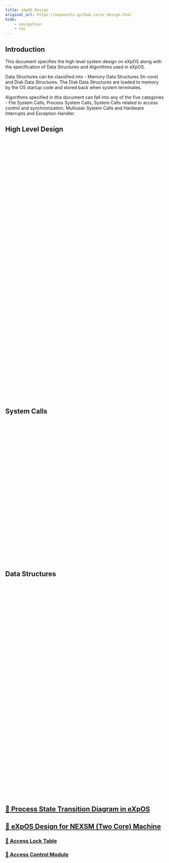 ```yaml
---
title: eXpOS Design
original_url: https://exposnitc.github.io/os_design.html
hide: 
    - navigation
    - toc
---
```


## Introduction
This document specifies the high level system design on eXpOS along with the specification of Data Structures and Algorithms used in eXpOS.

Data Structures can be classified into - Memory Data Structures (In-core) and Disk Data Structures. The Disk Data Structures are loaded to memory by the OS startup code and stored back when system terminates.

Algorithms specified in this document can fall into any of the five categories - File System Calls, Process System Calls, System Calls related to access control and synchronization, Multiuser System Calls and Hardware Interrupts and Exception Handler.

## High Level Design

<div style="background: url(../assets/img/os-design/os_design_detailed.png); height: 819px; width: 1206px" ;="">
<a target="_blank" href="../os-design/misc/#swapper-daemon" style="position: absolute; height: 62px; width: 120px; margin-top: 10px; margin-left: 260px"></a>
<a target="_blank" href="../os-spec/shell-spec/" style="position: absolute; height: 62px; width: 100px; margin-top: 10px; margin-left: 410px"></a>
<a target="_blank" href="../os-spec/shell-spec/" style="position: absolute; height: 62px; width: 100px; margin-top: 10px; margin-left: 540px"></a>
<a target="_blank" href="../os-design/misc/#idle" style="position: absolute; height: 62px; width: 120px; margin-top: 90px; margin-left: 20px"></a>
<a target="_blank" href="../os-design/misc/#login" style="position: absolute; height: 62px; width: 200px; margin-top: 90px; margin-left: 180px"></a>
<a target="_blank" href="../os-design/misc/#shell" style="position: absolute; height: 62px; width: 220px; margin-top: 90px; margin-left: 420px"></a>
<a target="_blank" href="../os-design/exe-handler/" style="position: absolute; height: 60px; width: 80px; margin-top: 230px; margin-left: 750px"></a>
<a target="_blank" href="../os-design/timer/" style="position: absolute; height: 60px; width: 80px; margin-top: 230px; margin-left: 830px"></a>
<a target="_blank" href="../os-design/disk-interrupt/" style="position: absolute; height: 60px; width: 80px; margin-top: 230px; margin-left: 910px"></a>
<a target="_blank" href="../os-design/term-handler/" style="position: absolute; height: 60px; width: 80px; margin-top: 230px; margin-left: 990px"></a>
<a target="_blank" href="../modules/module-03/" style="position: absolute; height: 60px; width: 200px; margin-top: 378px; margin-left: 140px"></a>
<a target="_blank" href="../modules/module-01/" style="position: absolute; height: 60px; width: 200px; margin-top: 378px; margin-left: 380px"></a>
<a target="_blank" href="../modules/module-02/" style="position: absolute; height: 60px; width: 200px; margin-top: 378px; margin-left: 620px"></a>
<a target="_blank" href="../modules/module-06/" style="position: absolute; height: 60px; width: 200px; margin-top: 378px; margin-left: 860px"></a>
<a target="_blank" href="../modules/module-04/" style="position: absolute; height: 60px; width: 440px; margin-top: 470px; margin-left: 140px"></a>
<a target="_blank" href="../modules/module-05/" style="position: absolute; height: 60px; width: 440px; margin-top: 470px; margin-left: 620px"></a>
<a target="_blank" href="../modules/module-00/" style="position: absolute; height: 68px; width: 760px; margin-top: 580px; margin-left: 100px"></a>
<a target="_blank" href="../modules/module-00/" style="position: absolute; height: 260px; width: 60px; margin-top: 380px; margin-left: 40px"></a>
<a target="_blank" href="../modules/module-07/" style="position: absolute; height: 68px; width: 170px; margin-top: 580px; margin-left: 890px"></a>
<a target="_blank" href="../arch-spec/machine-organization/#boot-rom-and-boot-block" style="position: absolute; height: 68px; width: 120px; margin-top: 730px; margin-left: 790px"></a>
<a target="_blank" href="../os-design/misc/#os-startup-code" style="position: absolute; height: 68px; width: 120px; margin-top: 730px; margin-left: 950px"></a>
</div>

## System Calls

<div style="background: url(../assets/img/os-design/SystemCalls.png); height: 442px; width: 1032px" ;="">
<a target="_blank" href="../os-design/shutdown/" style="position: absolute; height: 60px; width: 190px; margin-top: 52px; margin-left: 20px"></a>
<a target="_blank" href="../os-design/create/" style="position: absolute; height: 30px; width: 150px; margin-top: 110px; margin-left: 240px"></a>
<a target="_blank" href="../os-design/delete/" style="position: absolute; height: 33px; width: 150px; margin-top: 150px; margin-left: 240px"></a>
<a target="_blank" href="../os-design/open/" style="position: absolute; height: 30px; width: 150px; margin-top: 190px; margin-left: 240px"></a>
<a target="_blank" href="../os-design/close/" style="position: absolute; height: 30px; width: 150px; margin-top: 230px; margin-left: 240px"></a>
<a target="_blank" href="../os-design/read/" style="position: absolute; height: 30px; width: 150px; margin-top: 270px; margin-left: 240px"></a>
<a target="_blank" href="../os-design/write/" style="position: absolute; height: 30px; width: 150px; margin-top: 312px; margin-left: 240px"></a>
<a target="_blank" href="../os-design/seek/" style="position: absolute; height: 30px; width: 150px; margin-top: 350px; margin-left: 240px"></a>
<a target="_blank" href="../os-design/fork/" style="position: absolute; height: 30px; width: 150px; margin-top: 113px; margin-left: 440px"></a>
<a target="_blank" href="../os-design/exec/" style="position: absolute; height: 33px; width: 150px; margin-top: 150px; margin-left: 440px"></a>
<a target="_blank" href="../os-design/exit/" style="position: absolute; height: 30px; width: 150px; margin-top: 190px; margin-left: 440px"></a>
<a target="_blank" href="../os-design/proc-misc/#getpid-system-call" style="position: absolute; height: 30px; width: 150px; margin-top: 230px; margin-left: 440px"></a>
<a target="_blank" href="../os-design/proc-misc/#getppid-system-call" style="position: absolute; height: 30px; width: 150px; margin-top: 270px; margin-left: 440px"></a>
<a target="_blank" href="../os-design/synchronization-algos/#wait-system-call" style="position: absolute; height: 30px; width: 150px; margin-top: 113px; margin-left: 640px"></a>
<a target="_blank" href="../os-design/synchronization-algos/#signal-system-call" style="position: absolute; height: 33px; width: 150px; margin-top: 150px; margin-left: 640px"></a>
<a target="_blank" href="../os-design/semaphore-algos/#semget-system-call" style="position: absolute; height: 30px; width: 150px; margin-top: 190px; margin-left: 640px"></a>
<a target="_blank" href="../os-design/semaphore-algos/#semrelease-system-call" style="position: absolute; height: 30px; width: 150px; margin-top: 230px; margin-left: 640px"></a>
<a target="_blank" href="../os-design/semaphore-algos/#semlock-system-call" style="position: absolute; height: 30px; width: 150px; margin-top: 270px; margin-left: 640px"></a>
<a target="_blank" href="../os-design/semaphore-algos/#semunlock-system-call" style="position: absolute; height: 30px; width: 150px; margin-top: 315px; margin-left: 640px"></a>
<a target="_blank" href="../os-design/multiusersyscalls/#newusr" style="position: absolute; height: 30px; width: 150px; margin-top: 113px; margin-left: 840px"></a>
<a target="_blank" href="../os-design/multiusersyscalls/#remusr" style="position: absolute; height: 33px; width: 150px; margin-top: 150px; margin-left: 840px"></a>
<a target="_blank" href="../os-design/multiusersyscalls/#setpwd" style="position: absolute; height: 30px; width: 150px; margin-top: 190px; margin-left: 840px"></a>
<a target="_blank" href="../os-design/multiusersyscalls/#getuid" style="position: absolute; height: 30px; width: 150px; margin-top: 230px; margin-left: 840px"></a>
<a target="_blank" href="../os-design/multiusersyscalls/#getuname" style="position: absolute; height: 30px; width: 150px; margin-top: 270px; margin-left: 840px"></a>
<a target="_blank" href="../os-design/multiusersyscalls/#login" style="position: absolute; height: 30px; width: 150px; margin-top: 312px; margin-left: 840px"></a>
<a target="_blank" href="../os-design/multiusersyscalls/#logout" style="position: absolute; height: 30px; width: 150px; margin-top: 350px; margin-left: 840px"></a>
</div>

## Data Structures

<div style="background: url(../assets/img/os-design/DataStructures_new.png); height: 671px; width: 671px; margin-bottom:30px" ;="">
<a target="_blank" href="../os-design/disk-ds/#inode-table" style="position: absolute; height: 30px; width: 150px; margin-top: 83px; margin-left: 50px"></a>
<a target="_blank" href="../os-design/disk-ds/#disk-free-list" style="position: absolute; height: 30px; width: 150px; margin-top: 123px; margin-left: 50px"></a>
<a target="_blank" href="../os-design/disk-ds/#root-file" style="position: absolute; height: 32px; width: 150px; margin-top: 168px; margin-left: 50px"></a>
<a target="_blank" href="../os-design/disk-ds/#user-table" style="position: absolute; height: 32px; width: 150px; margin-top: 208px; margin-left: 50px"></a>
<a target="_blank" href="../os-design/process-table/" style="position: absolute; height: 32px; width: 290px; margin-top: 113px; margin-left: 310px"></a>
<a target="_blank" href="../os-design/process-table/#user-area" style="position: absolute; height: 32px; width: 290px; margin-top: 233px; margin-left: 310px"></a>
<a target="_blank" href="../os-design/mem-ds/#open-file-table" style="position: absolute; height: 32px; width: 290px; margin-top: 325px; margin-left: 310px"></a>
<a target="_blank" href="../os-design/mem-ds/#file-inode-status-table" style="position: absolute; height: 32px; width: 290px; margin-top: 365px; margin-left: 310px"></a>
<a target="_blank" href="../os-design/mem-ds/#semaphore-table" style="position: absolute; height: 32px; width: 290px; margin-top: 405px; margin-left: 310px"></a>
<a target="_blank" href="../os-design/mem-ds/#disk-status-table" style="position: absolute; height: 32px; width: 290px; margin-top: 445px; margin-left: 310px"></a>
<a target="_blank" href="../os-design/mem-ds/#system-status-table" style="position: absolute; height: 30px; width: 290px; margin-top: 485px; margin-left: 310px"></a>
<a target="_blank" href="../os-design/mem-ds/#terminal-status-table" style="position: absolute; height: 30px; width: 290px; margin-top: 525px; margin-left: 310px"></a>
<a target="_blank" href="../os-design/mem-ds/#memory-free-list" style="position: absolute; height: 30px; width: 290px; margin-top: 562px; margin-left: 310px"></a>
<a target="_blank" href="../os-design/mem-ds/#buffer-table" style="position: absolute; height: 30px; width: 290px; margin-top: 602px; margin-left: 310px"></a>
<a target="_blank" href="../os-design/process-table/#per-process-page-table" style="position: absolute; height: 32px; width: 135px; margin-top: 155px; margin-left: 310px"></a>
<a target="_blank" href="../os-design/process-table/#per-process-disk-map-table" style="position: absolute; height: 32px; width: 137px; margin-top: 155px; margin-left: 460px"></a>
<a target="_blank" href="../os-design/process-table/#per-process-resource-table" style="position: absolute; height: 32px; width: 135px; margin-top: 195px; margin-left: 310px"></a>
<a target="_blank" href="../os-design/process-table/#per-process-kernel-stack" style="position: absolute; height: 32px; width: 137px; margin-top: 195px; margin-left: 460px"></a>
</div>


## [:link: Process State Transition Diagram in eXpOS](./state-diag.md)
## [:link: eXpOS Design for NEXSM (Two Core) Machine](./nexpos.md)
### [:link: Access Lock Table](./mem-ds.md)
### [:link: Access Control Module](../modules/module-08.md)